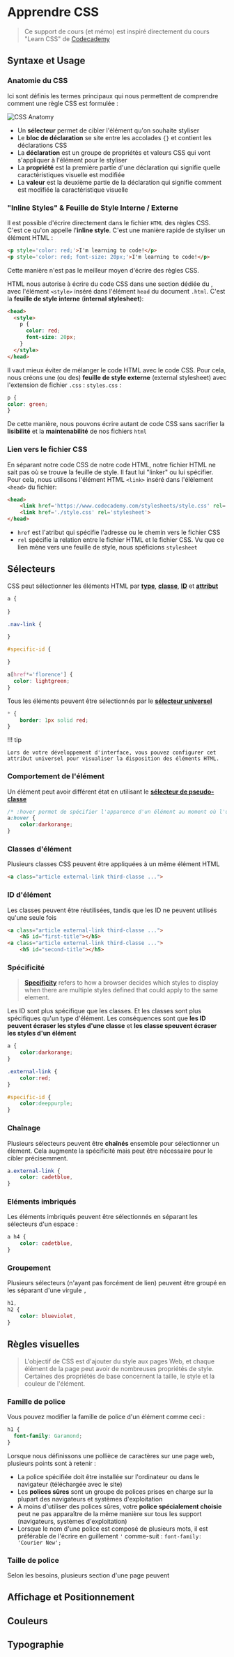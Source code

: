 # Apprendre CSS

> Ce support de cours (et mémo) est inspiré directement du cours "Learn CSS" de [Codecademy](https://www.codecademy.com/learn/learn-css)
> 
## **Syntaxe et Usage**

### **Anatomie du CSS** 
Ici sont définis les termes principaux qui nous permettent de comprendre comment une règle CSS est formulée :

![CSS Anatomy](images/css-anatomy.png)

- Un **sélecteur** permet de cibler l'élément qu'on souhaite styliser
- Le **bloc de déclaration** se site entre les accolades `{}` et contient les déclarations CSS
- La **déclaration** est un groupe de propriétés et valeurs CSS qui vont s'appliquer à l'élément pour le styliser
- La **propriété** est la première partie d'une déclaration qui signifie quelle caractéristiques visuelle est modifiée
- La **valeur** est la deuxième partie de la déclaration qui signifie comment est modifiée la caractéristique visuelle

### "**Inline Styles**" & Feuille de Style **Interne** / **Externe**

Il est possible d'écrire directement dans le fichier `HTML` des règles CSS. C'est ce qu'on appelle l'**inline style**. C'est une manière rapide de styliser un élément HTML : 

```html
<p style='color: red;'>I'm learning to code!</p>
<p style='color: red; font-size: 20px;'>I'm learning to code!</p>
```

Cette manière n'est pas le meilleur moyen d'écrire des règles CSS.

HTML nous autorise à écrire du code CSS dans une section dédiée du , avec l'élément ``<style>`` inséré dans l'élément ``head`` du document ``.html``. C'est la **feuille de style interne** (**internal stylesheet**): 

```html
<head>
  <style>
    p {
      color: red;
      font-size: 20px;
    }
  </style>
</head>
```

Il vaut mieux éviter de mélanger le code HTML avec le code CSS. Pour cela, nous créons une (ou des) **feuille de style externe** (external stylesheet) avec l'extension de fichier ``.css`` : ``styles.css`` :

```css
p {
color: green;
}
```

De cette manière, nous pouvons écrire autant de code CSS sans sacrifier la **lisibilité** et la **maintenabilité** de nos fichiers ``html``

### Lien vers le fichier CSS 

En séparant notre code CSS de notre code HTML, notre fichier HTML ne sait pas où se trouve la feuille de style. Il faut lui "linker" ou lui spécifier.
Pour cela, nous utilisons l'élément HTML ``<link>`` inséré dans l'élélement ``<head>`` du fichier:

```html
<head>
    <link href='https://www.codecademy.com/stylesheets/style.css' rel='stylesheet'>
    <link href='./style.css' rel='stylesheet'>
</head>
```

- ``href`` est l'atribut qui spécifie l'adresse ou le chemin vers le fichier CSS
- ``rel`` spécifie la relation entre le fichier HTML et le fichier CSS. Vu que ce lien mène vers une feuille de style, nous spéficions ``stylesheet``

## **Sélecteurs** 

CSS peut sélectionner les éléments HTML par **[type](https://developer.mozilla.org/fr/docs/Web/CSS/Type_selectors)**, **[classe](https://developer.mozilla.org/fr/docs/Web/HTML/Global_attributes/class)**, **[ID](https://developer.mozilla.org/fr/docs/Web/API/Element/id)** et **[attribut](https://developer.mozilla.org/fr/docs/Web/CSS/Attribute_selectors)**

```css
a {
    
}

.nav-link {

}

#specific-id {

}

a[href*='florence'] {
  color: lightgreen;
}


```

Tous les éléments peuvent être sélectionnés par le [**sélecteur universel**](https://developer.mozilla.org/fr/docs/Web/CSS/Universal_selectors) 

```css
* {
    border: 1px solid red;
}
```

!!! tip

    Lors de votre développement d'interface, vous pouvez configurer cet attribut universel pour visualiser la disposition des éléments HTML. 

### **Comportement de l'élément**

Un élément peut avoir différent état en utilisant le [**sélecteur de pseudo-classe**](https://developer.mozilla.org/fr/docs/Web/CSS/Pseudo-classes)

```css
/* :hover permet de spécifier l'apparence d'un élément au moment où l'utilisateur le survole avec le pointeur, sans nécessairement l'activer */
a:hover {
    color:darkorange;
}
```

### **Classes d'élément**

Plusieurs classes CSS peuvent être appliquées à un même élément HTML

```html
<a class="article external-link third-classe ...">
```

### **ID d'élément**
Les classes peuvent être réutilisées, tandis que les ID ne peuvent utilisés qu'une seule fois

```html
<a class="article external-link third-classe ...">
    <h5 id="first-title"></h5>
<a class="article external-link third-classe ...">
    <h5 id="second-title"></h5>
```

### **Spécificité**

> [**Specificity**](https://developer.mozilla.org/en-US/docs/Web/CSS/Specificity) refers to how a browser decides which styles to display when there are multiple styles defined that could apply to the same element.

Les ID sont plus spécifique que les classes. Et les classes sont plus spécifiques qu'un type d'élément. 
Les conséquences sont que **les ID peuvent écraser les styles d'une classe** et **les classe speuvent écraser les styles d'un élément**

```css
a {
    color:darkorange;
}

.external-link {
    color:red;
}

#specific-id {
    color:deeppurple;
}
```

### **Chaînage**

Plusieurs sélecteurs peuvent être **chaînés** ensemble pour sélectionner un élement. Cela augmente la spécificité mais peut être nécessaire pour le cibler précisemment.

```css
a.external-link {
    color: cadetblue,
}
```

### **Eléments imbriqués**
Les éléments imbriqués peuvent être sélectionnés en séparant les sélecteurs d'un espace : 
 
```css
a h4 {
    color: cadetblue,
}
```

### **Groupement**
Plusieurs sélecteurs (n'ayant pas forcément de lien) peuvent être groupé en les séparant d'une virgule `,`

```css
h1,
h2 {
    color: blueviolet,
}
```

## Règles visuelles

> L'objectif de CSS est d'ajouter du style aux pages Web, et chaque élément de la page peut avoir de nombreuses propriétés de style. Certaines des propriétés de base concernent la taille, le style et la couleur de l'élément.

### **Famille de police**

Vous pouvez modifier la famille de police d'un élément comme ceci : 

```css
h1 {
  font-family: Garamond;
}
```

Lorsque nous définissons une pollièce de caractères sur une page web, plusieurs points sont à retenir :

- La police spécifiée doit être installée sur l'ordinateur ou dans le navigateur (téléchargée avec le site)
- Les **polices sûres** sont un groupe de polices prises en charge sur la plupart des navigateurs et systèmes d'exploitation
- A moins d'utiliser des polices sûres, votre **police spécialement choisie** peut ne pas apparaître de la même manière sur tous les support (navigateurs, systèmes d'exploitation)
-  Lorsque le nom d'une police est composé de plusieurs mots, il est préférable de l'écrire en guillement `'` comme-suit : `font-family: 'Courier New';`

### **Taille de police**

Selon les besoins, plusieurs section d'une page peuvent 















## Affichage et Positionnement


## Couleurs

## Typographie